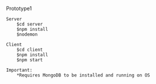 Prototype1

	Server
		$cd server
		$npm install
		$nodemon

	Client
		$cd client
		$npm install
		$npm start

	Important:
		*Requires MongoDB to be installed and running on OS
